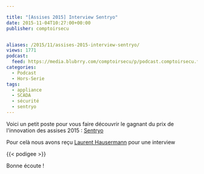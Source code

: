 ```yaml
---

title: "[Assises 2015] Interview Sentryo"
date: 2015-11-04T10:27:00+00:00
publisher: comptoirsecu


aliases: /2015/11/assises-2015-interview-sentryo/
views: 1771
podcast:
  feed: https://media.blubrry.com/comptoirsecu/p/podcast.comptoirsecu.fr/CSEC.INTERVIEWS_ASSISES.2015.LAURENT_HAUSERMANN.mp3
categories:
  - Podcast
  - Hors-Serie
tags:
  - appliance
  - SCADA
  - sécurité
  - sentryo
---
```

Voici un petit poste pour vous faire découvrir le gagnant du prix de l'innovation des assises 2015 : [Sentryo](http://www.sentryo.net/fr/)

Pour celà nous avons reçu [Laurent Hausermann](https://twitter.com/lhausermann) pour une interview

{{< podigee >}}

Bonne écoute !
